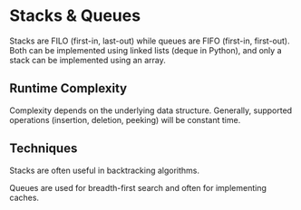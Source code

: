# Stacks & Queues

Stacks are FILO (first-in, last-out) while queues are FIFO (first-in, first-out).
Both can be implemented using linked lists (deque in Python), and only a stack can be implemented using an array.


## Runtime Complexity
Complexity depends on the underlying data structure. Generally, supported operations (insertion, deletion, peeking) will be constant time.


## Techniques
Stacks are often useful in backtracking algorithms.

Queues are used for breadth-first search and  often for implementing caches.
